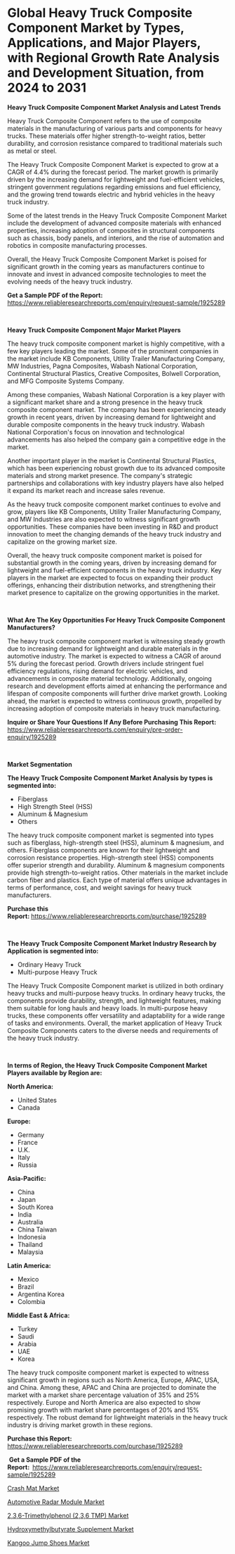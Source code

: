 <p><h1>Global Heavy Truck Composite Component Market by Types, Applications, and Major Players, with Regional Growth Rate Analysis and Development Situation, from 2024 to 2031</h1></p><p><strong>Heavy Truck Composite Component Market Analysis and Latest Trends</strong></p>
<p><p>Heavy Truck Composite Component refers to the use of composite materials in the manufacturing of various parts and components for heavy trucks. These materials offer higher strength-to-weight ratios, better durability, and corrosion resistance compared to traditional materials such as metal or steel.</p><p>The Heavy Truck Composite Component Market is expected to grow at a CAGR of 4.4% during the forecast period. The market growth is primarily driven by the increasing demand for lightweight and fuel-efficient vehicles, stringent government regulations regarding emissions and fuel efficiency, and the growing trend towards electric and hybrid vehicles in the heavy truck industry.</p><p>Some of the latest trends in the Heavy Truck Composite Component Market include the development of advanced composite materials with enhanced properties, increasing adoption of composites in structural components such as chassis, body panels, and interiors, and the rise of automation and robotics in composite manufacturing processes.</p><p>Overall, the Heavy Truck Composite Component Market is poised for significant growth in the coming years as manufacturers continue to innovate and invest in advanced composite technologies to meet the evolving needs of the heavy truck industry.</p></p>
<p><strong>Get a Sample PDF of the Report:&nbsp;</strong> <a href="https://www.reliableresearchreports.com/enquiry/request-sample/1925289">https://www.reliableresearchreports.com/enquiry/request-sample/1925289</a></p>
<p>&nbsp;</p>
<p><strong>Heavy Truck Composite Component Major Market Players</strong></p>
<p><p>The heavy truck composite component market is highly competitive, with a few key players leading the market. Some of the prominent companies in the market include KB Components, Utility Trailer Manufacturing Company, MW Industries, Pagna Composites, Wabash National Corporation, Continental Structural Plastics, Creative Composites, Bolwell Corporation, and MFG Composite Systems Company.</p><p>Among these companies, Wabash National Corporation is a key player with a significant market share and a strong presence in the heavy truck composite component market. The company has been experiencing steady growth in recent years, driven by increasing demand for lightweight and durable composite components in the heavy truck industry. Wabash National Corporation's focus on innovation and technological advancements has also helped the company gain a competitive edge in the market.</p><p>Another important player in the market is Continental Structural Plastics, which has been experiencing robust growth due to its advanced composite materials and strong market presence. The company's strategic partnerships and collaborations with key industry players have also helped it expand its market reach and increase sales revenue.</p><p>As the heavy truck composite component market continues to evolve and grow, players like KB Components, Utility Trailer Manufacturing Company, and MW Industries are also expected to witness significant growth opportunities. These companies have been investing in R&D and product innovation to meet the changing demands of the heavy truck industry and capitalize on the growing market size.</p><p>Overall, the heavy truck composite component market is poised for substantial growth in the coming years, driven by increasing demand for lightweight and fuel-efficient components in the heavy truck industry. Key players in the market are expected to focus on expanding their product offerings, enhancing their distribution networks, and strengthening their market presence to capitalize on the growing opportunities in the market.</p></p>
<p>&nbsp;</p>
<p><strong>What Are The Key Opportunities For Heavy Truck Composite Component Manufacturers?</strong></p>
<p><p>The heavy truck composite component market is witnessing steady growth due to increasing demand for lightweight and durable materials in the automotive industry. The market is expected to witness a CAGR of around 5% during the forecast period. Growth drivers include stringent fuel efficiency regulations, rising demand for electric vehicles, and advancements in composite material technology. Additionally, ongoing research and development efforts aimed at enhancing the performance and lifespan of composite components will further drive market growth. Looking ahead, the market is expected to witness continuous growth, propelled by increasing adoption of composite materials in heavy truck manufacturing.</p></p>
<p><strong>Inquire or Share Your Questions If Any Before Purchasing This Report:</strong> <a href="https://www.reliableresearchreports.com/enquiry/pre-order-enquiry/1925289">https://www.reliableresearchreports.com/enquiry/pre-order-enquiry/1925289</a></p>
<p>&nbsp;</p>
<p><strong>Market Segmentation</strong></p>
<p><strong>The Heavy Truck Composite Component Market Analysis by types is segmented into:</strong></p>
<p><ul><li>Fiberglass</li><li>High Strength Steel (HSS)</li><li>Aluminum & Magnesium</li><li>Others</li></ul></p>
<p><p>The heavy truck composite component market is segmented into types such as fiberglass, high-strength steel (HSS), aluminum & magnesium, and others. Fiberglass components are known for their lightweight and corrosion resistance properties. High-strength steel (HSS) components offer superior strength and durability. Aluminum & magnesium components provide high strength-to-weight ratios. Other materials in the market include carbon fiber and plastics. Each type of material offers unique advantages in terms of performance, cost, and weight savings for heavy truck manufacturers.</p></p>
<p><strong>Purchase this Report:&nbsp;</strong><a href="https://www.reliableresearchreports.com/purchase/1925289">https://www.reliableresearchreports.com/purchase/1925289</a></p>
<p>&nbsp;</p>
<p><strong>The Heavy Truck Composite Component Market Industry Research by Application is segmented into:</strong></p>
<p><ul><li>Ordinary Heavy Truck</li><li>Multi-purpose Heavy Truck</li></ul></p>
<p><p>The Heavy Truck Composite Component market is utilized in both ordinary heavy trucks and multi-purpose heavy trucks. In ordinary heavy trucks, the components provide durability, strength, and lightweight features, making them suitable for long hauls and heavy loads. In multi-purpose heavy trucks, these components offer versatility and adaptability for a wide range of tasks and environments. Overall, the market application of Heavy Truck Composite Components caters to the diverse needs and requirements of the heavy truck industry.</p></p>
<p>&nbsp;</p>
<p><strong>In terms of Region, the Heavy Truck Composite Component Market Players available by Region are:</strong></p>
<p>
    <p> <strong> North America: </strong>
        <ul>
            <li>United States</li>
            <li>Canada</li>
        </ul>
        </p> 
    <p> <strong> Europe: </strong>
        <ul>
            <li>Germany</li>
            <li>France</li>
            <li>U.K.</li>
            <li>Italy</li>
            <li>Russia</li>
        </ul>
        </p> 
    <p> <strong> Asia-Pacific: </strong>
        <ul>
            <li>China</li>
            <li>Japan</li>
            <li>South Korea</li>
            <li>India</li>
            <li>Australia</li>
            <li>China Taiwan</li>
            <li>Indonesia</li>
            <li>Thailand</li>
            <li>Malaysia</li>
        </ul>
        </p> 
    <p> <strong> Latin America: </strong>
        <ul>
            <li>Mexico</li>
            <li>Brazil</li>
            <li>Argentina Korea</li>
            <li>Colombia</li>
        </ul>
        </p> 
    <p> <strong> Middle East & Africa: </strong>
        <ul>
            <li>Turkey</li>
            <li>Saudi</li>
            <li>Arabia</li>
            <li>UAE</li>
            <li>Korea</li>
        </ul>
    </p>
    </p>
<p><p>The heavy truck composite component market is expected to witness significant growth in regions such as North America, Europe, APAC, USA, and China. Among these, APAC and China are projected to dominate the market with a market share percentage valuation of 35% and 25% respectively. Europe and North America are also expected to show promising growth with market share percentages of 20% and 15% respectively. The robust demand for lightweight materials in the heavy truck industry is driving market growth in these regions.</p></p>
<p><strong>Purchase this Report: </strong><a href="https://www.reliableresearchreports.com/purchase/1925289">https://www.reliableresearchreports.com/purchase/1925289</a></p>
<p>&nbsp;<strong>Get a Sample PDF of the Report:&nbsp;&nbsp;</strong><a href="https://www.reliableresearchreports.com/enquiry/request-sample/1925289">https://www.reliableresearchreports.com/enquiry/request-sample/1925289</a></p>
<p><strong></strong></p>
<p><p><a href="https://view.publitas.com/reportprime-1/crash-mat-market-size-growth-and-forecast-from-2024-2031/">Crash Mat Market</a></p><p><a href="https://unruly-ladybug-44b.notion.site/Automotive-Radar-Module-Market-Research-Report-Unlocks-Analysis-on-the-Market-Financial-Status-Mark-3c4007cda08b4e3e8ee57923af23c8dc">Automotive Radar Module Market</a></p><p><a href="https://cute-banjo-8ca.notion.site/2-3-6-Trimethylphenol-2-3-6-TMP-Market-Insights-Market-Players-and-Forecast-Till-2031-3a8851b446be42038f597229e5b4cd4d">2,3,6-Trimethylphenol (2,3,6 TMP) Market</a></p><p><a href="https://shimmer-gardenia-37a.notion.site/Hydroxymethylbutyrate-Supplement-Market-Research-Report-The-Key-To-Successful-Business-Strategy-For-531addc706fb44919c2ac2fafb45bc72">Hydroxymethylbutyrate Supplement Market</a></p><p><a href="https://view.publitas.com/reportprime-1/kangoo-jump-shoes-market-research-report-reveals-the-latest-trends-and-opportunities-of-this-market-for-period-from-2024-2031/">Kangoo Jump Shoes Market</a></p></p>